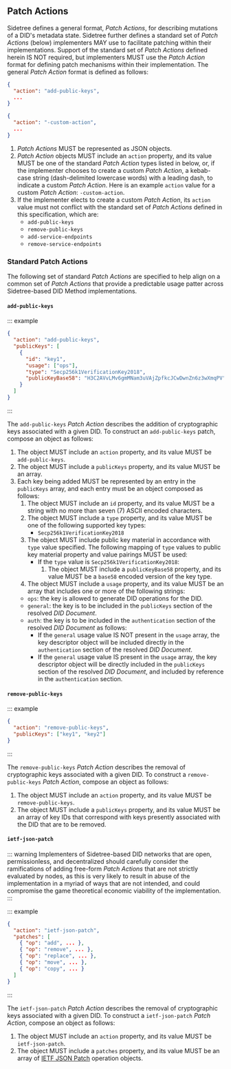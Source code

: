 

## Patch Actions

Sidetree defines a general format, _Patch Actions_, for describing mutations of a DID's metadata state. Sidetree further defines a standard set of _Patch Actions_ (below) implementers MAY use to facilitate patching within their implementations. Support of the standard set of _Patch Actions_ defined herein IS NOT required, but implementers MUST use the _Patch Action_ format for defining patch mechanisms within their implementation. The general _Patch Action_ format is defined as follows:

```json
{
  "action": "add-public-keys",
  ...
}

{
  "action": "-custom-action",
  ...
}
```

1. _Patch Actions_ MUST be represented as JSON objects.
2. _Patch Action_ objects MUST include an `action` property, and its value MUST be one of the standard _Patch Action_ types listed in below, or, if the implementer chooses to create a custom _Patch Action_, a kebab-case string (dash-delimited lowercase words) with a leading dash, to indicate a custom _Patch Action_. Here is an example `action` value for a custom _Patch Action_: `-custom-action`.
3. If the implementer elects to create a custom _Patch Action_, its `action` value must not conflict with the standard set of _Patch Actions_ defined in this specification, which are:
    - `add-public-keys`
    - `remove-public-keys`
    - `add-service-endpoints`
    - `remove-service-endpoints`

### Standard Patch Actions

The following set of standard _Patch Actions_ are specified to help align on a common set of _Patch Actions_ that provide a predictable usage patter across Sidetree-based DID Method implementations.

#### `add-public-keys`

::: example
```json
{
  "action": "add-public-keys",
  "publicKeys": [
    {
      "id": "key1",
      "usage": ["ops"],
      "type": "Secp256k1VerificationKey2018",
      "publicKeyBase58": "H3C2AVvLMv6gmMNam3uVAjZpfkcJCwDwnZn6z3wXmqPV",
    }
  ]
}
```
:::

The `add-public-keys` _Patch Action_ describes the addition of cryptographic keys associated with a given DID. To construct an `add-public-keys` patch, compose an object as follows:

1. The object MUST include an `action` property, and its value MUST be `add-public-keys`.
2. The object MUST include a `publicKeys` property, and its value MUST be an array.
3. Each key being added MUST be represented by an entry in the `publicKeys` array, and each entry must be an object composed as follows:
    1. The object MUST include an `id` property, and its value MUST be a string with no more than seven (7) ASCII encoded characters.
    2. The object MUST include a `type` property, and its value MUST be one of the following supported key types:
        - `Secp256k1VerificationKey2018`
    3. The object MUST include public key material in accordance with `type` value specified. The following mapping of `type` values to public key material property and value pairings MUST be used:
        - If the `type` value is `Secp256k1VerificationKey2018`:
            1. The object MUST include a `publicKeyBase58` property, and its value MUST be a `base58` encoded version of the key type.
    4. The object MUST include a `usage` property, and its value MUST be an array that includes one or more of the following strings:
    - `ops`: the key is allowed to generate DID operations for the DID.
    - `general`: the key is to be included in the `publicKeys` section of the resolved _DID Document_.
    - `auth`: the key is to be included in the `authentication` section of the resolved _DID Document_ as follows:
        - If the `general` usage value IS NOT present in the `usage` array, the key descriptor object will be included directly in the `authentication` section of the resolved _DID Document_. 
        - If the `general` usage value IS present in the `usage` array, the key descriptor object will be directly included in the `publicKeys` section of the resolved _DID Document_, and included by reference in the `authentication` section. 
    

#### `remove-public-keys`

::: example
```json
{
  "action": "remove-public-keys",
  "publicKeys": ["key1", "key2"]
}
```
:::

The `remove-public-keys` _Patch Action_ describes the removal of cryptographic keys associated with a given DID. To construct a `remove-public-keys` _Patch Action_, compose an object as follows:

1. The object MUST include an `action` property, and its value MUST be `remove-public-keys`.
2. The object MUST include a `publicKeys` property, and its value MUST be an array of key IDs that correspond with keys presently associated with the DID that are to be removed.



#### `ietf-json-patch`

::: warning
Implementers of Sidetree-based DID networks that are open, permissionless, and decentralized should carefully consider the ramifications of adding free-form _Patch Actions_ that are not strictly evaluated by nodes, as this is very likely to result in abuse of the implementation in a myriad of ways that are not intended, and could compromise the game theoretical economic viability of the implementation.
:::

::: example
```json
{
  "action": "ietf-json-patch",
  "patches": [
    { "op": "add", ... },
    { "op": "remove", ... },
    { "op": "replace", ... },
    { "op": "move", ... },
    { "op": "copy", ... }
  ]
}
```
:::

The `ietf-json-patch` _Patch Action_ describes the removal of cryptographic keys associated with a given DID. To construct a `ietf-json-patch` _Patch Action_, compose an object as follows:

1. The object MUST include an `action` property, and its value MUST be `ietf-json-patch`.
2. The object MUST include a `patches` property, and its value MUST be an array of [IETF JSON Patch](https://tools.ietf.org/html/rfc6902) operation objects.

